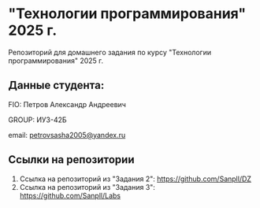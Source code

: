 # "Технологии программирования" 2025 г.
Репозиторий для домашнего задания по курсу "Технологии программирования" 2025 г.
## Данные студента:

FIO: Петров Александр Андреевич

GROUP: ИУ3-42Б

email: petrovsasha2005@yandex.ru

## Ссылки на репозитории

1. Ссылка на репозиторий из "Задания 2": https://github.com/Sanpll/DZ
2. Ссылка на репозиторий из "Задания 3": https://github.com/Sanpll/Labs
